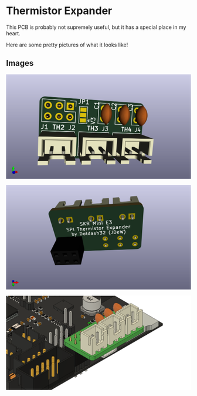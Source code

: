 # Thermistor Expander

This PCB is probably not supremely useful, but it has a special place in my heart.

Here are some pretty pictures of what it looks like!

## Images

![topside](../images/TH_EXP_topside.png)

![underside](../images/TH_EXP_underside.png)

![in cad](../images/TH_EXP_CAD.png)